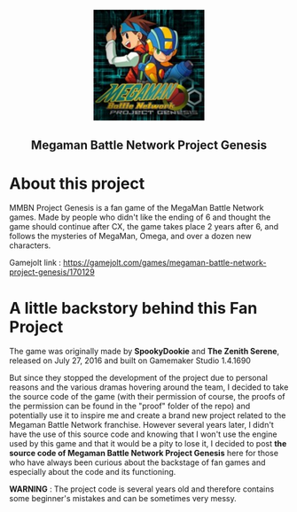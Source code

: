 <p align="center"><img src="https://github.com/d4nieru/MegamanBattleNetworkProjectGenesis/blob/main/icon/mmbnPG.jpeg"></p>
<h2 align="center"><b>Megaman Battle Network Project Genesis</b></h2>

# About this project

MMBN Project Genesis is a fan game of the MegaMan Battle Network games. Made by people who didn't like the ending of 6 and thought the game should continue after CX, the game takes place 2 years after 6, and follows the mysteries of MegaMan, Omega, and over a dozen new characters.

Gamejolt link : https://gamejolt.com/games/megaman-battle-network-project-genesis/170129

# A little backstory behind this Fan Project
The game was originally made by **SpookyDookie** and **The Zenith Serene**, released on July 27, 2016 and built on Gamemaker Studio 1.4.1690

But since they stopped the development of the project due to personal reasons and the various dramas hovering around the team, I decided to take the source code of the game (with their permission of course, the proofs of the permission can be found in the "proof" folder of the repo) and potentially use it to inspire me and create a brand new project related to the Megaman Battle Network franchise. However several years later, I didn't have the use of this source code and knowing that I won't use the engine used by this game and that it would be a pity to lose it, I decided to post **the source code of Megaman Battle Network Project Genesis** here for those who have always been curious about the backstage of fan games and especially about the code and its functioning.

**WARNING** : The project code is several years old and therefore contains some beginner's mistakes and can be sometimes very messy.
